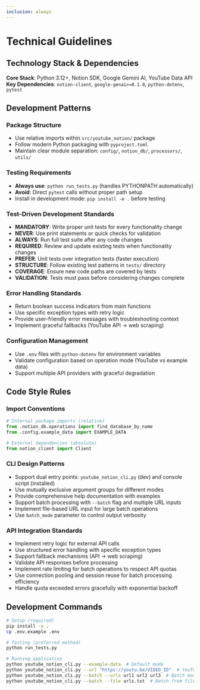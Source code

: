 ```yaml
---
inclusion: always
---
```


# Technical Guidelines

## Technology Stack & Dependencies

**Core Stack**: Python 3.12+, Notion SDK, Google Gemini AI, YouTube Data API
**Key Dependencies**: `notion-client`, `google-genai>=0.1.0`, `python-dotenv`, `pytest`

## Development Patterns

### Package Structure
- Use relative imports within `src/youtube_notion/` package
- Follow modern Python packaging with `pyproject.toml`
- Maintain clear module separation: `config/`, `notion_db/`, `processors/`, `utils/`

### Testing Requirements
- **Always use**: `python run_tests.py` (handles PYTHONPATH automatically)
- **Avoid**: Direct `pytest` calls without proper path setup
- Install in development mode: `pip install -e .` before testing

### Test-Driven Development Standards
- **MANDATORY**: Write proper unit tests for every functionality change
- **NEVER**: Use print statements or quick checks for validation
- **ALWAYS**: Run full test suite after any code changes
- **REQUIRED**: Review and update existing tests when functionality changes
- **PREFER**: Unit tests over integration tests (faster execution)
- **STRUCTURE**: Follow existing test patterns in `tests/` directory
- **COVERAGE**: Ensure new code paths are covered by tests
- **VALIDATION**: Tests must pass before considering changes complete

### Error Handling Standards
- Return boolean success indicators from main functions
- Use specific exception types with retry logic
- Provide user-friendly error messages with troubleshooting context
- Implement graceful fallbacks (YouTube API → web scraping)

### Configuration Management
- Use `.env` files with `python-dotenv` for environment variables
- Validate configuration based on operation mode (YouTube vs example data)
- Support multiple API providers with graceful degradation

## Code Style Rules

### Import Conventions
```python
# Internal package imports (relative)
from .notion_db.operations import find_database_by_name
from .config.example_data import EXAMPLE_DATA

# External dependencies (absolute)
from notion_client import Client
```

### CLI Design Patterns
- Support dual entry points: `youtube_notion_cli.py` (dev) and console script (installed)
- Use mutually exclusive argument groups for different modes
- Provide comprehensive help documentation with examples
- Support batch processing with `--batch` flag and multiple URL inputs
- Implement file-based URL input for large batch operations
- Use `batch_mode` parameter to control output verbosity

### API Integration Standards
- Implement retry logic for external API calls
- Use structured error handling with specific exception types
- Support fallback mechanisms (API → web scraping)
- Validate API responses before processing
- Implement rate limiting for batch operations to respect API quotas
- Use connection pooling and session reuse for batch processing efficiency
- Handle quota exceeded errors gracefully with exponential backoff

## Development Commands

```bash
# Setup (required)
pip install -e .
cp .env.example .env

# Testing (preferred method)
python run_tests.py

# Running application
python youtube_notion_cli.py --example-data  # Default mode
python youtube_notion_cli.py --url "https://youtu.be/VIDEO_ID"  # YouTube mode
python youtube_notion_cli.py --batch --urls url1 url2 url3  # Batch mode
python youtube_notion_cli.py --batch --file urls.txt  # Batch from file
```